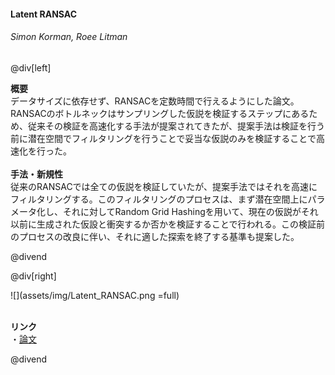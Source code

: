 #### Latent RANSAC
###### Simon Korman, Roee Litman

@div[left]

__概要__<br>
データサイズに依存せず、RANSACを定数時間で行えるようにした論文。RANSACのボトルネックはサンプリングした仮説を検証するステップにあるため、従来その検証を高速化する手法が提案されてきたが、提案手法は検証を行う前に潜在空間でフィルタリングを行うことで妥当な仮説のみを検証することで高速化を行った。<br>
<br>
__手法・新規性__<br>
従来のRANSACでは全ての仮説を検証していたが、提案手法ではそれを高速にフィルタリングする。このフィルタリングのプロセスは、まず潜在空間上にパラメータ化し、それに対してRandom Grid Hashingを用いて、現在の仮説がそれ以前に生成された仮設と衝突するか否かを検証することで行われる。この検証前のプロセスの改良に伴い、それに適した探索を終了する基準も提案した。<br>


@divend

@div[right]

![](assets/img/Latent_RANSAC.png =full)<br>
<br>

__リンク__<br>
・[論文](http://openaccess.thecvf.com/content_cvpr_2018/papers/Korman_Latent_RANSAC_CVPR_2018_paper.pdf)<br>

@divend